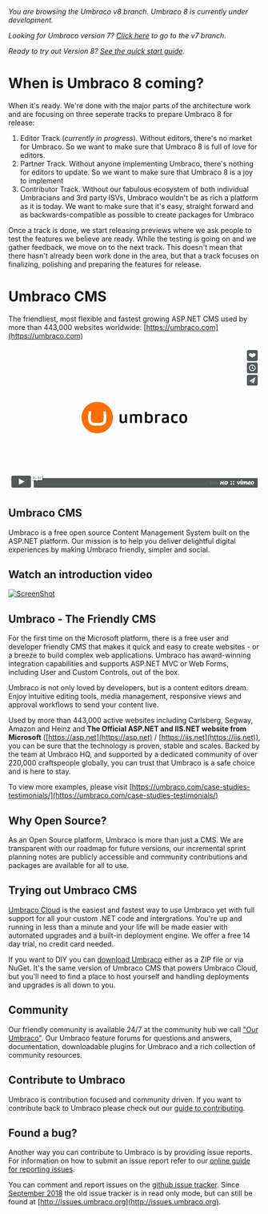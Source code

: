 _You are browsing the Umbraco v8 branch. Umbraco 8 is currently under development._

_Looking for Umbraco version 7? [Click here](https://github.com/umbraco/Umbraco-CMS) to go to the v7 branch._

_Ready to try out Version 8? [See the quick start guide](V8_GETTING_STARTED.md)._

When is Umbraco 8 coming?
=========================
When it's ready. We're done with the major parts of the architecture work and are focusing on three seperate tracks to prepare Umbraco 8 for release:
1) Editor Track (_currently in progress_). Without editors, there's no market for Umbraco. So we want to make sure that Umbraco 8 is full of love for editors.
2) Partner Track. Without anyone implementing Umbraco, there's nothing for editors to update. So we want to make sure that Umbraco 8 is a joy to implement
3) Contributor Track. Without our fabulous ecosystem of both individual Umbracians and 3rd party ISVs, Umbraco wouldn't be as rich a platform as it is today. We want to make sure that it's easy, straight forward and as backwards-compatible as possible to create packages for Umbraco

Once a track is done, we start releasing previews where we ask people to test the features we believe are ready. While the testing is going on and we gather feedback, we move on to the next track. This doesn't mean that there hasn't already been work done in the area, but that a track focuses on finalizing, polishing and preparing the features for release.

Umbraco CMS
===========
The friendliest, most flexible and fastest growing ASP.NET CMS used by more than 443,000 websites worldwide: [https://umbraco.com](https://umbraco.com)

[![ScreenShot](img/vimeo.png)](https://vimeo.com/172382998/)

## Umbraco CMS
Umbraco is a free open source Content Management System built on the ASP.NET platform. Our mission is to help you deliver delightful digital experiences by making Umbraco friendly, simpler and social.

## Watch an introduction video

[![ScreenShot](https://shop.umbraco.com/images/whatisumbraco.png)](https://umbraco.tv/videos/umbraco-v7/content-editor/basics/introduction/cms-explanation/)

## Umbraco - The Friendly CMS

For the first time on the Microsoft platform, there is a free user and developer friendly CMS that makes it quick and easy to create websites - or a breeze to build complex web applications. Umbraco has award-winning integration capabilities and supports ASP.NET MVC or Web Forms, including User and Custom Controls, out of the box.

Umbraco is not only loved by developers, but is a content editors dream. Enjoy intuitive editing tools, media management, responsive views and approval workflows to send your content live.

Used by more than 443,000 active websites including Carlsberg, Segway, Amazon and Heinz and **The Official ASP.NET and IIS.NET website from Microsoft** ([https://asp.net](https://asp.net) / [https://iis.net](https://iis.net)), you can be sure that the technology is proven, stable and scales. Backed by the team at Umbraco HQ, and supported by a dedicated community of over 220,000 craftspeople globally, you can trust that Umbraco is a safe choice and is here to stay.

To view more examples, please visit [https://umbraco.com/case-studies-testimonials/](https://umbraco.com/case-studies-testimonials/)

## Why Open Source?
As an Open Source platform, Umbraco is more than just a CMS. We are transparent with our roadmap for future versions, our incremental sprint planning notes are publicly accessible and community contributions and packages are available for all to use.

## Trying out Umbraco CMS

[Umbraco Cloud](https://umbraco.com/cloud) is the easiest and fastest way to use Umbraco yet with full support for all your custom .NET code and intergrations. You're up and running in less than a minute and your life will be made easier with automated upgrades and a built-in deployment engine. We offer a free 14 day trial, no credit card needed.

If you want to DIY you can [download Umbraco](https://our.umbraco.com/download) either as a ZIP file or via NuGet. It's the same version of Umbraco CMS that powers Umbraco Cloud, but you'll need to find a place to host yourself and handling deployments and upgrades is all down to you.

## Community

Our friendly community is available 24/7 at the community hub we call ["Our Umbraco"](https://our.umbraco.com). Our Umbraco feature forums for questions and answers, documentation, downloadable plugins for Umbraco and a rich collection of community resources.

## Contribute to Umbraco

Umbraco is contribution focused and community driven. If you want to contribute back to Umbraco please check out our [guide to contributing](CONTRIBUTING.md).

## Found a bug?

Another way you can contribute to Umbraco is by providing issue reports. For information on how to submit an issue report refer to our [online guide for reporting issues](CONTRIBUTING_DETAILED.md#reporting-bugs).

You can comment and report issues on the [github issue tracker](https://github.com/umbraco/Umbraco-CMS/issues).
Since [September 2018](https://umbraco.com/blog/a-second-take-on-umbraco-issue-tracker-hello-github-issues/) the old issue tracker is in read only mode, but can still be found at [http://issues.umbraco.org](http://issues.umbraco.org).
